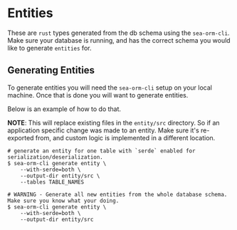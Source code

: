 # Entities
These are `rust` types generated from the db schema using the `sea-orm-cli`. Make sure your database is running, and has the correct schema you would like to generate `entities` for.

## Generating Entities
To generate entities you will need the `sea-orm-cli` setup on your local machine. Once that is done you will want to generate entities.

Below is an example of how to do that. 

__NOTE__: This will replace existing files in the `entity/src` directory. So if an application specific change was made to an entity. Make sure it's re-exported from, and custom logic is implemented in a different location.

```shell
# generate an entity for one table with `serde` enabled for serialization/deserialization.
$ sea-orm-cli generate entity \
    --with-serde=both \
    --output-dir entity/src \
    --tables TABLE_NAMES

# WARNING - Generate all new entities from the whole database schema. Make sure you know what your doing.
$ sea-orm-cli generate entity \
    --with-serde=both \
    --output-dir entity/src
```
